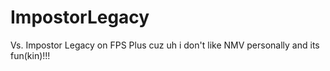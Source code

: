 # ImpostorLegacy
Vs. Impostor Legacy on FPS Plus cuz uh i don't like NMV personally and its fun(kin)!!!
